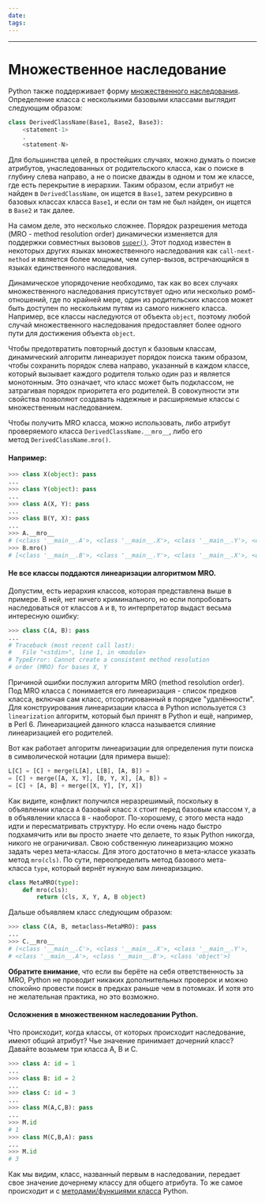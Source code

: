 ```yaml
---
date: 
tags:
---
```

---
# Множественное наследование
Python также поддерживает форму [множественного наследования](https://docs-python.ru/tutorial/klassy-jazyke-python/mnozhestvennoe-nasledovanie-klassov/ "Множественное наследование классов в Python."). Определение класса с несколькими базовыми классами выглядит следующим образом:

```python
class DerivedClassName(Base1, Base2, Base3):
    <statement-1>
    .
    <statement-N>
```

Для большинства целей, в простейших случаях, можно думать о поиске атрибутов, унаследованных от родительского класса, как о поиске в глубину слева направо, а не о поиске дважды в одном и том же классе, где есть перекрытие в иерархии. Таким образом, если атрибут не найден в `DerivedClassName`, он ищется в `Base1`, затем рекурсивно в базовых классах класса `Base1`, и если он там не был найден, он ищется в `Base2` и так далее.

На самом деле, это несколько сложнее. Порядок разрешения метода (MRO - method resolution order) динамически изменяется для поддержки совместных вызовов [`super()`](https://docs-python.ru/tutorial/vstroennye-funktsii-interpretatora-python/funktsija-super/ "Функция super() в Python, доступ к унаследованным методам."). Этот подход известен в некоторых других языках множественного наследования как `call-next-method` и является более мощным, чем супер-вызов, встречающийся в языках единственного наследования.

Динамическое упорядочение необходимо, так как во всех случаях множественного наследования присутствует одно или несколько ромб-отношений, где по крайней мере, один из родительских классов может быть доступен по нескольким путям из самого нижнего класса. Например, все классы наследуются от объекта `object`, поэтому любой случай множественного наследования предоставляет более одного пути для достижения объекта `object`.

Чтобы предотвратить повторный доступ к базовым классам, динамический алгоритм линеаризует порядок поиска таким образом, чтобы сохранить порядок слева направо, указанный в каждом классе, который вызывает каждого родителя только один раз и является монотонным. Это означает, что класс может быть подклассом, не затрагивая порядок приоритета его родителей. В совокупности эти свойства позволяют создавать надежные и расширяемые классы с множественным наследованием.

Чтобы получить MRO класса, можно использовать, либо атрибут проверяемого класса `DerivedClassName.__mro__`, либо его метод `DerivedClassName.mro()`.

#### Например:

```python
>>> class X(object): pass
... 
>>> class Y(object): pass
... 
>>> class A(X, Y): pass
... 
>>> class B(Y, X): pass
... 
>>> A.__mro__
# (<class '__main__.A'>, <class '__main__.X'>, <class '__main__.Y'>, <class 'object'>)
>>> B.mro()
# [<class '__main__.B'>, <class '__main__.Y'>, <class '__main__.X'>, <class 'object'>]
```


#### Не все классы поддаются линеаризации алгоритмом MRO.
Допустим, есть иерархия классов, которая представлена выше в примере. В ней, нет ничего криминального, но если попробовать наследоваться от классов `A` и `B`, то интерпретатор выдаст весьма интересную ошибку:

```python
>>> class C(A, B): pass
... 
# Traceback (most recent call last):
#   File "<stdin>", line 1, in <module>
# TypeError: Cannot create a consistent method resolution
# order (MRO) for bases X, Y
```

Причиной ошибки послужил алгоритм MRO (method resolution order). Под MRO класса `C` понимается его линеаризация - список предков класса, включая сам класс, отсортированный в порядке "удалённости". Для конструирования линеаризации класса в Python используется `C3 linearization` алгоритм, который был принят в Python и ещё, например, в Perl 6. Линеаризацией данного класса называется слияние линеаризацией его родителей.

Вот как работает алгоритм линеаризации для определения пути поиска в символической нотации (для примера выше):

```python
L[C] = [C] + merge(L[A], L[B], [A, B]) = 
= [C] + merge([A, X, Y], [B, Y, X], [A, B]) =
= [C] + [A, B] + merge([X, Y], [Y, X])
```

Как видите, конфликт получился неразрешимый, поскольку в объявлении класса `A` базовый класс `X` стоит перед базовым классом `Y`, а в объявлении класса `B` - наоборот. По-хорошему, с этого места надо идти и пересматривать структуру. Но если очень надо быстро подхамячить или вы просто знаете что делаете, то язык Python никогда, никого не ограничивал. Свою собственную линеаризацию можно задать через мета-классы. Для этого достаточно в мета-классе указать метод `mro(cls)`. По сути, переопределить метод базового мета-класса `type`, который вернёт нужную вам линеаризацию.

```python
class MetaMRO(type):
    def mro(cls):
        return (cls, X, Y, A, B object)
```

Дальше объявляем класс следующим образом:

```python
>>> class C(A, B, metaclass=MetaMRO): pass
...
>>> C.__mro__
# (<class '__main__.C'>, <class '__main__.X'>, <class '__main__.Y'>, 
# <class '__main__.A'>, <class '__main__.B'>, <class 'object'>)
```

**Обратите внимание**, что если вы берёте на себя ответственность за MRO, Python не проводит никаких дополнительных проверок и можно спокойно провести поиск в предках раньше чем в потомках. И хотя это не желательная практика, но это возможно.


#### Осложнения в множественном наследовании Python.

Что происходит, когда классы, от которых происходит наследование, имеют общий атрибут? Чье значение принимает дочерний класс? Давайте возьмем три класса А, В и С.

```python
>>> class A: id = 1
...
>>> class B: id = 2
... 
>>> class C: id = 3
... 
>>> class M(A,C,B): pass
... 
>>> M.id
# 1
>>> class M(C,B,A): pass
... 
>>> M.id
# 3
```

Как мы видим, класс, названный первым в наследовании, передает свое значение дочернему классу для общего атрибута. То же самое происходит и с [методами/функциями класса](https://docs-python.ru/tutorial/klassy-jazyke-python/metod-ekzempljara-klassa/ "Метод экземпляра класса в Python.") Python.